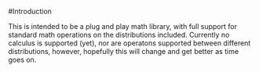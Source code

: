 #Introduction

This is intended to be a plug and play math library, with full support for
standard math operations on the distributions included. Currently no calculus
is supported (yet), nor are operatons supported between different
distributions, however, hopefully this will change and get better as time goes
on.
